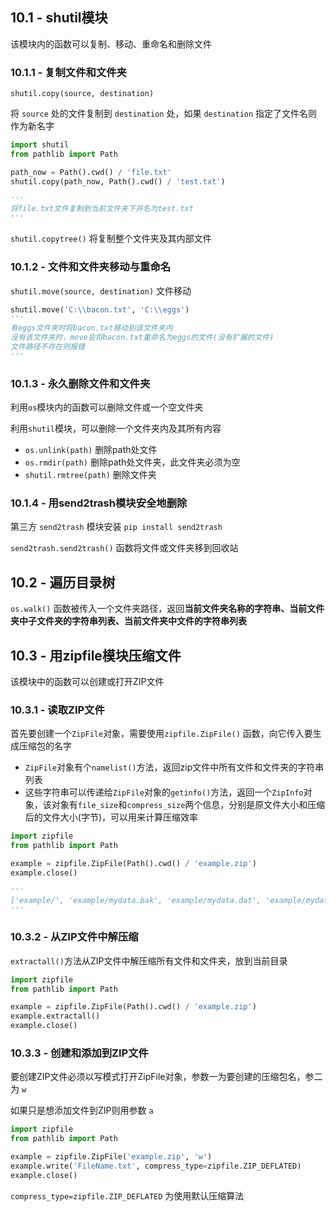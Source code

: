 ## 10.1 - shutil模块

该模块内的函数可以复制、移动、重命名和删除文件



### 10.1.1 - 复制文件和文件夹

`shutil.copy(source, destination)`

将 `source` 处的文件复制到 `destination` 处，如果 `destination` 指定了文件名则作为新名字

```python
import shutil
from pathlib import Path

path_now = Path().cwd() / 'file.txt'
shutil.copy(path_now, Path().cwd() / 'test.txt')

'''
将file.txt文件复制到当前文件夹下并名为test.txt
'''
```

`shutil.copytree()` 将复制整个文件夹及其内部文件



### 10.1.2 - 文件和文件夹移动与重命名

`shutil.move(source, destination)` 文件移动

```python
shutil.move('C:\\bacon.txt', 'C:\\eggs')
'''
有eggs文件夹时将bacon.txt移动到该文件夹内
没有该文件夹时，move会将bacon.txt重命名为eggs的文件(没有扩展的文件)
文件路径不存在则报错
'''
```



### 10.1.3 - 永久删除文件和文件夹

利用`os`模块内的函数可以删除文件或一个空文件夹

利用`shutil`模块，可以删除一个文件夹内及其所有内容

- `os.unlink(path)` 删除path处文件
- `os.rmdir(path)` 删除path处文件夹，此文件夹必须为空
- `shutil.rmtree(path)` 删除文件夹



### 10.1.4 - 用send2trash模块安全地删除

第三方 `send2trash` 模块安装 `pip install send2trash`

`send2trash.send2trash()` 函数将文件或文件夹移到回收站



## 10.2 - 遍历目录树

`os.walk()` 函数被传入一个文件夹路径，返回**当前文件夹名称的字符串、当前文件夹中子文件夹的字符串列表、当前文件夹中文件的字符串列表**



## 10.3 - 用zipfile模块压缩文件

该模块中的函数可以创建或打开ZIP文件



### 10.3.1 - 读取ZIP文件

首先要创建一个`ZipFile`对象，需要使用`zipfile.ZipFile()` 函数，向它传入要生成压缩包的名字

- `ZipFile`对象有个`namelist()`方法，返回zip文件中所有文件和文件夹的字符串列表
- 这些字符串可以传递给`ZipFile`对象的`getinfo()`方法，返回一个`ZipInfo`对象，该对象有`file_size`和`compress_size`两个信息，分别是原文件大小和压缩后的文件大小(字节)，可以用来计算压缩效率



```python
import zipfile
from pathlib import Path

example = zipfile.ZipFile(Path().cwd() / 'example.zip')
example.close()

'''
['example/', 'example/mydata.bak', 'example/mydata.dat', 'example/mydata.dir', 'example/test.txt']
'''
```



### 10.3.2 - 从ZIP文件中解压缩

`extractall()`方法从ZIP文件中解压缩所有文件和文件夹，放到当前目录

```python
import zipfile
from pathlib import Path

example = zipfile.ZipFile(Path().cwd() / 'example.zip')
example.extractall()
example.close()
```



### 10.3.3 - 创建和添加到ZIP文件

要创建ZIP文件必须以写模式打开ZipFile对象，参数一为要创建的压缩包名，参二为 `w`

如果只是想添加文件到ZIP则用参数 `a`

```python
import zipfile
from pathlib import Path

example = zipfile.ZipFile('example.zip', 'w')
example.write('FileName.txt', compress_type=zipfile.ZIP_DEFLATED)
example.close()
```

`compress_type=zipfile.ZIP_DEFLATED` 为使用默认压缩算法

